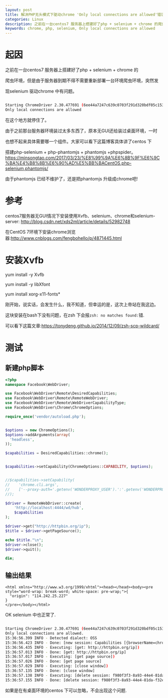 ```yaml
---
layout: post
title: 解决PHP无头模式下驱动chrome 'Only local connections are allowed'错误
categories: Linux
description: 之前在一台centos7 服务器上搭建好了php + selenium + chrome 的爬虫环境, 但是由于服务器到期不得不需要重新部署一台环境爬虫环境, 突然发现selenium 驱动chrome 中有问题
keywords: chrome, php, selenium, Only local connections are allowed
---
```


# 起因

之前在一台centos7 服务器上搭建好了php + selenium + chrome 的

爬虫环境，但是由于服务器到期不得不需要重新部署一台环境爬虫环境，突然发

现selenium 驱动chrome 中有问题。

```bash

Starting ChromeDriver 2.30.477691 (6ee44a7247c639c0703f291d320bdf05c1531b57) on port 23129
Only local connections are allowed
```
在这个地方就停住了。

由于之前那台服务器环境装过太多东西了，原本无GUI还给装过桌面环境，一时

也想不起来具体需要哪一个组件。大家可以看下这篇博客具体讲了centos 下

搭建php-selenium + php-phantomjs + phantomjs +phpspider。
<https://minsongtao.com/2017/03/23/%E8%99%9A%E6%8B%9F%E6%9C%BA%E4%B8%8B%E6%90%AD%E5%BB%BACentOS,php-selenium,phantomjs/>

由于phantomjs 已经不维护了，还是把phantomjs 升级成chrome吧!

# 参考

centos7服务器无GUI情况下安装使用Xvfb、selenium、chrome和selenium-server: http://blog.csdn.net/xds2ml/article/details/52982748

在CentOS 7环境下安装chrome浏览器:http://www.cnblogs.com/fengbohello/p/4871445.html

# 安装Xvfb

yum install -y Xvfb

yum install -y libXfont

yum install xorg-x11-fonts*

刚开始，说实话，会发生什么，我不知道，但幸运的是，这次上帝站在我这边。

这块安装在bash下没有问题，在zsh 下会报`zsh: no matches found:`错.

可以看下这篇文章:https://tonydeng.github.io/2014/12/09/zsh-scp-wildcard/

# 测试

## 新建php脚本

```php
<?php
namespace Facebook\WebDriver;

use Facebook\WebDriver\Remote\DesiredCapabilities;
use Facebook\WebDriver\Remote\RemoteWebDriver;
use Facebook\WebDriver\Remote\WebDriverCapabilityType;
use Facebook\WebDriver\Chrome\ChromeOptions;

require_once('vendor/autoload.php');


$options = new ChromeOptions();
$options->addArguments(array(
  'headless',
));

$capabilities = DesiredCapabilities::chrome();


$capabilities->setCapability(ChromeOptions::CAPABILITY, $options);


//$capabilities->setCapability(
//    'chrome.cli.args',
//    ['--proxy-auth='.getenv('WONDERPROXY_USER').':'.getenv('WONDERPROXY_PASS')]
//);

$driver = RemoteWebDriver::create(
    'http://localhost:4444/wd/hub',
    $capabilities
);

$driver->get("http://httpbin.org/ip");
$title = $driver->getPageSource();

echo $title."\n";
$driver->close();
$driver->quit();

die;
```

## 输出结果
```
<html xmlns="http://www.w3.org/1999/xhtml"><head></head><body><pre style="word-wrap: break-word; white-space: pre-wrap;">{
  "origin": "114.242.25.227"
}
</pre></body></html>

```

OK selenium 中也正常了.

```bash

Starting ChromeDriver 2.30.477691 (6ee44a7247c639c0703f291d320bdf05c1531b57) on port 23129
Only local connections are allowed.
15:36:56.399 INFO - Detected dialect: OSS
15:36:56.423 INFO - Done: [new session: Capabilities [{browserName=chrome, chromeOptions={args=[headless], binary=}, platform=ANY}]]
15:36:56.435 INFO - Executing: [get: http://httpbin.org/ip])
15:36:57.013 INFO - Done: [get: http://httpbin.org/ip]
15:36:57.017 INFO - Executing: [get page source])
15:36:57.026 INFO - Done: [get page source]
15:36:57.029 INFO - Executing: [close window])
15:36:57.135 INFO - Done: [close window]
15:36:57.138 INFO - Executing: [delete session: f980f3f3-8a93-44e4-81da-f32ecdf117db])
15:36:57.155 INFO - Done: [delete session: f980f3f3-8a93-44e4-81da-f32ecdf117db]

```


如果是在有桌面环境的centos 下可以忽略，不会出现这个问题.


